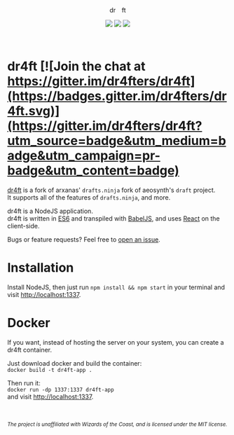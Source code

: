<p align="center">
  dr<img src="https://raw.githubusercontent.com/dr4fters/dr4ft/master/public/4.png" height="14">ft
</p>

<p align='center'>
  <a href="https://travis-ci.com/dr4fters/dr4ft"><img src=https://travis-ci.com/dr4fters/dr4ft.svg?branch=master></a>
  <a href="https://david-dm.org/dr4fters/dr4ft"><img src=https://david-dm.org/dr4fters/dr4ft.svg></a>
  <a href="https://david-dm.org/dr4fters/dr4ft?type=dev"><img src=https://david-dm.org/dr4fters/dr4ft/dev-status.svg></a>
</p> <br>


# dr4ft [![Join the chat at https://gitter.im/dr4fters/dr4ft](https://badges.gitter.im/dr4fters/dr4ft.svg)](https://gitter.im/dr4fters/dr4ft?utm_source=badge&utm_medium=badge&utm_campaign=pr-badge&utm_content=badge)



[dr4ft](http://dr4ft.info) is a fork of arxanas' `drafts.ninja` fork of aeosynth's `draft` project.<br>
It supports all of the features of `drafts.ninja`, and more.

dr4ft is a NodeJS application.<br>
dr4ft is written in [ES6] and transpiled with [BabelJS], and uses [React] on the client-side.

Bugs or feature requests? Feel free to [open an issue](https://github.com/dr4fters/dr4ft/issues/new).

# Installation

Install NodeJS, then just run `npm install && npm start`
in your terminal and visit [http://localhost:1337](http://localhost:1337).

# Docker

If you want, instead of hosting the server on your system, you can create a dr4ft container.

Just download docker and build the container:<br>`docker build -t dr4ft-app .`

Then run it:<br>`docker run -dp 1337:1337 dr4ft-app`<br> and visit [http://localhost:1337](http://localhost:1337).

<br><br>
<sub>*The project is unaffiliated with Wizards of the Coast,
and is licensed under the MIT license.*</sub>



<!-- this are reference links -->
  [ES6]: https://github.com/lukehoban/es6features
  [BabelJS]: https://github.com/babel/babel
  [React]: https://github.com/facebook/react
  
